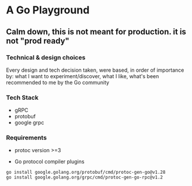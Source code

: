 # A Go Playground

## Calm down, this is not meant for production. it is not "prod ready"

### Technical & design choices

Every design and tech decision taken, were based, in order of importance by: what I want to experiment/discover, what I like, what's been recommended to me by the Go community

### Tech Stack

- gRPC
- protobuf
- google grpc

### Requirements

- protoc version >=3

- Go protocol compiler plugins

```shell
go install google.golang.org/protobuf/cmd/protoc-gen-go@v1.28
go install google.golang.org/grpc/cmd/protoc-gen-go-rpc@v1.2
```